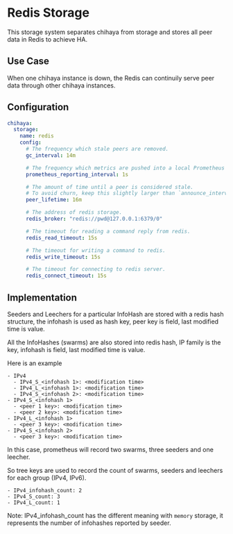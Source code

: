 # Redis Storage

This storage system separates chihaya from storage and stores all peer data in Redis to achieve HA.

## Use Case

When one chihaya instance is down, the Redis can continuily serve peer data through other chihaya instances.

## Configuration

```yaml
chihaya:
  storage:
    name: redis
    config:
      # The frequency which stale peers are removed.
      gc_interval: 14m

      # The frequency which metrics are pushed into a local Prometheus endpoint.
      prometheus_reporting_interval: 1s

      # The amount of time until a peer is considered stale.
      # To avoid churn, keep this slightly larger than `announce_interval`
      peer_lifetime: 16m

      # The address of redis storage.
      redis_broker: "redis://pwd@127.0.0.1:6379/0"

      # The timeout for reading a command reply from redis.
      redis_read_timeout: 15s

      # The timeout for writing a command to redis.
      redis_write_timeout: 15s

      # The timeout for connecting to redis server.
      redis_connect_timeout: 15s
```

## Implementation

Seeders and Leechers for a particular InfoHash are stored with a redis hash structure, the infohash is used as hash key, peer key is field, last modified time is value.

All the InfoHashes (swarms) are also stored into redis hash, IP family is the key, infohash is field, last modified time is value.

Here is an example

```
- IPv4
  - IPv4_S_<infohash 1>: <modification time>
  - IPv4_L_<infohash 1>: <modification time>
  - IPv4_S_<infohash 2>: <modification time>
- IPv4_S_<infohash 1>
  - <peer 1 key>: <modification time>
  - <peer 2 key>: <modification time>
- IPv4_L_<infohash 1>
  - <peer 3 key>: <modification time>
- IPv4_S_<infohash 2>
  - <peer 3 key>: <modification time>
```


In this case, prometheus will record two swarms, three seeders and one leecher.

So tree keys are used to record the count of swarms, seeders and leechers for each group (IPv4, IPv6).

```
- IPv4_infohash_count: 2
- IPv4_S_count: 3
- IPv4_L_count: 1
```

Note: IPv4_infohash_count has the different meaning with `memory` storage, it represents the number of infohashes reported by seeder.
